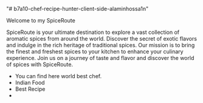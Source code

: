 "# b7a10-chef-recipe-hunter-client-side-alaminhossa1n" 

Welcome to my SpiceRoute

SpiceRoute is your ultimate destination to explore a vast collection of aromatic spices from around the world. Discover the secret of exotic flavors and indulge in the rich heritage of traditional spices. Our mission is to bring the finest and freshest spices to your kitchen to enhance your culinary experience. Join us on a journey of taste and flavor and discover the world of spices with SpiceRoute.

* You can find here world best chef.
* Indian Food
* Best Recipe
* 
